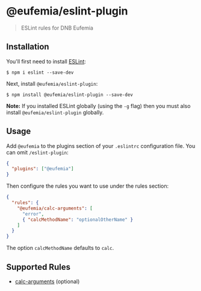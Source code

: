 # @eufemia/eslint-plugin

> ESLint rules for DNB Eufemia

## Installation

You'll first need to install [ESLint](http://eslint.org):

```
$ npm i eslint --save-dev
```

Next, install `@eufemia/eslint-plugin`:

```
$ npm install @eufemia/eslint-plugin --save-dev
```

**Note:** If you installed ESLint globally (using the `-g` flag) then you must also install `@eufemia/eslint-plugin` globally.

## Usage

Add `@eufemia` to the plugins section of your `.eslintrc` configuration file. You can omit `/eslint-plugin`:

```json
{
  "plugins": ["@eufemia"]
}
```

Then configure the rules you want to use under the rules section:

```json
{
  "rules": {
    "@eufemia/calc-arguments": [
      "error",
      { "calcMethodName": "optionalOtherName" }
    ]
  }
}
```

The option `calcMethodName` defaults to `calc`.

## Supported Rules

- [calc-arguments](https://github.com/dnbexperience/eslint-plugin-eufemia/blob/main/docs/rules/calc-arguments.md) (optional)
